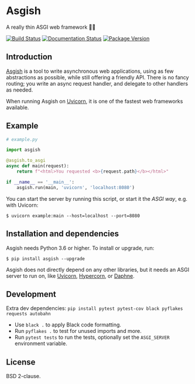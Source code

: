 # Asgish
A really thin ASGI web framework 🐍🤘

[![Build Status](https://api.travis-ci.org/almarklein/asgish.svg)](https://travis-ci.org/almarklein/asgish)
[![Documentation Status](https://readthedocs.org/projects/asgish/badge/?version=latest)](https://asgish.readthedocs.io/?badge=latest)
[![Package Version](https://badge.fury.io/py/asgish.svg)](https://pypi.org/project/asgish)
    

## Introduction

[Asgish](https://asgish.readthedocs.io) is a tool to write asynchronous
web applications, using as few abstractions as possible, while still
offering a friendly API. There is no fancy routing; you write an async
request handler, and delegate to other handlers as needed.

When running Asgish on [Uvicorn](https://github.com/encode/uvicorn),
it is one of the fastest web frameworks available.


## Example

```py
# example.py

import asgish

@asgish.to_asgi
async def main(request):
    return f"<html>You requested <b>{request.path}</b></html>"

if __name__ == '__main__':
    asgish.run(main, 'uvicorn', 'localhost:8080')
```

You can start the server by running this script, or start it the *ASGI way*, e.g.
with Uvicorn:
```
$ uvicorn example:main --host=localhost --port=8080
```

## Installation and dependencies

Asgish needs Python 3.6 or higher. To install or upgrade, run:
```
$ pip install asgish --upgrade
```

Asgish does not directly depend on any other libraries, but it
needs an ASGI server to run on, like
[Uvicorn](https://github.com/encode/uvicorn),
[Hypercorn](https://gitlab.com/pgjones/hypercorn), or
[Daphne](https://github.com/django/daphne).


## Development

Extra dev dependencies: `pip install pytest pytest-cov black pyflakes requests autobahn`

* Use `black .` to apply Black code formatting.
* Run `pyflakes .` to test for unused imports and more.
* Run `pytest tests` to run the tests, optionally set the `ASGI_SERVER` environment variable.


## License

BSD 2-clause.
